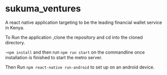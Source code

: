 # sukuma_ventures
A react native application targeting to be the leading financial wallet service in Kenya.

To Run the application ,clone the repository and cd into the cloned directory.

  
  -`npm install` and then run `npm run start` on the commandline once installation is finished to start the metro server.
  
Then Run 
  `npm react-native run-android` to set up on an android device.
